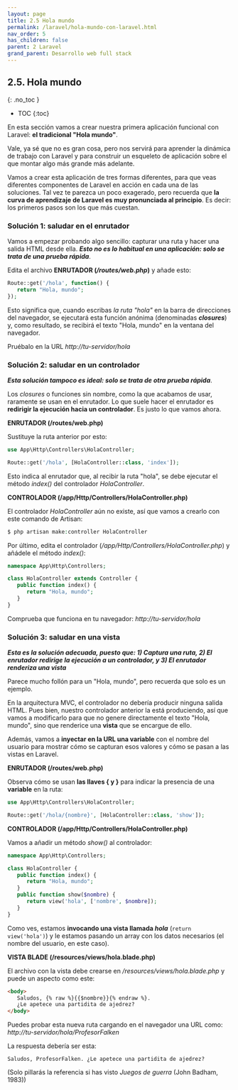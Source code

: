```yaml
---
layout: page
title: 2.5 Hola mundo
permalink: /laravel/hola-mundo-con-laravel.html
nav_order: 5
has_children: false
parent: 2 Laravel
grand_parent: Desarrollo web full stack
---
```


## 2.5. Hola mundo
{: .no_toc }

- TOC
{:toc}

En esta sección vamos a crear nuestra primera aplicación funcional con Laravel: **el tradicional "Hola mundo"**.

Vale, ya sé que no es gran cosa, pero nos servirá para aprender la dinámica de trabajo con Laravel y para construir un esqueleto de aplicación sobre el que montar algo más grande más adelante.

Vamos a crear esta aplicación de tres formas diferentes, para que veas diferentes componentes de Laravel en acción en cada una de las soluciones. Tal vez te parezca un poco exagerado, pero recuerda que **la curva de aprendizaje de Laravel es muy pronunciada al principio**. Es decir: los primeros pasos son los que más cuestan.

### Solución 1: saludar en el enrutador

Vamos a empezar probando algo sencillo: capturar una ruta y hacer una salida HTML desde ella. ***Esto no es lo habitual en una aplicación: solo se trata de una prueba rápida***. 

Edita el archivo **ENRUTADOR (*/routes/web.php*)** y añade esto:

```php
Route::get('/hola', function() {
   return "Hola, mundo";
});
```

Esto significa que, cuando escribas *la ruta "hola"* en la barra de direcciones del navegador, se ejecutará esta función anónima (denominadas ***closures***) y, como resultado, se recibirá el texto "Hola, mundo" en la ventana del navegador.

Pruébalo en la URL *http://tu-servidor/hola*

### Solución 2: saludar en un controlador

***Esta solución tampoco es ideal: solo se trata de otra prueba rápida***.

Los *closures* o funciones sin nombre, como la que acabamos de usar, raramente se usan en el enrutador. Lo que suele hacer el enrutador es **redirigir la ejecución hacia un controlador**. Es justo lo que vamos ahora.

**ENRUTADOR (/routes/web.php)**

Sustituye la ruta anterior por esto:

```php
use App\Http\Controllers\HolaController;

Route::get('/hola', [HolaController::class, 'index']);
```

Esto indica al enrutador que, al recibir la ruta "hola", se debe ejecutar el método *index()* del controlador *HolaController*.

**CONTROLADOR (/app/Http/Controllers/HolaController.php)**

El controlador *HolaController* aún no existe, así que vamos a crearlo con este comando de Artisan:

```php
$ php artisan make:controller HolaController
```

Por último, edita el controlador (*/app/Http/Controllers/HolaController.php*) y añádele el método *index()*:

```php
namespace App\Http\Controllers;

class HolaController extends Controller {
   public function index() {
      return "Hola, mundo";
   }
}
```

Comprueba que funciona en tu navegador: *http://tu-servidor/hola*

### Solución 3: saludar en una vista

***Esta es la solución adecuada, puesto que: 1) Captura una ruta, 2) El enrutador redirige la ejecución a un controlador, y 3) El enrutador renderiza una vista***

Parece mucho follón para un "Hola, mundo", pero recuerda que solo es un ejemplo.

En la arquitectura MVC, el controlador no debería producir ninguna salida HTML. Pues bien, nuestro controlador anterior la está produciendo, así que vamos a modificarlo para que no genere directamente el texto "Hola, mundo", sino que renderice una **vista** que se encargue de ello.

Además, vamos a **inyectar en la URL una variable** con el nombre del usuario para mostrar cómo se capturan esos valores y cómo se pasan a las vistas en Laravel.

**ENRUTADOR (/routes/web.php)**

Observa cómo se usan **las llaves { y }** para indicar la presencia de una **variable** en la ruta:

```php
use App\Http\Controllers\HolaController;

Route::get('/hola/{nombre}', [HolaController::class, 'show']);
```

**CONTROLADOR (/app/Http/Controllers/HolaController.php)**

Vamos a añadir un método *show()* al controlador:

```php
namespace App\Http\Controllers;

class HolaController {
   public function index() {
      return "Hola, mundo";
   }
   public function show($nombre) {
      return view('hola', ['nombre', $nombre]);
   }
}
```

Como ves, estamos **invocando una vista llamada *hola*** (```return view('hola')```) y le estamos pasando un array con los datos necesarios (el nombre del usuario, en este caso). 

**VISTA BLADE (/resources/views/hola.blade.php)**

El archivo con la vista debe crearse en */resources/views/hola.blade.php* y puede un aspecto como este:

```html
<body>
   Saludos, {% raw %}{{$nombre}}{% endraw %}.
   ¿Le apetece una partidita de ajedrez?
</body>
```

Puedes probar esta nueva ruta cargando en el navegador una URL como: *http://tu-servidor/hola/ProfesorFalken*

La respuesta debería ser esta:

```
Saludos, ProfesorFalken. ¿Le apetece una partidita de ajedrez?
```

(Solo pillarás la referencia si has visto *Juegos de guerra* (John Badham, 1983))